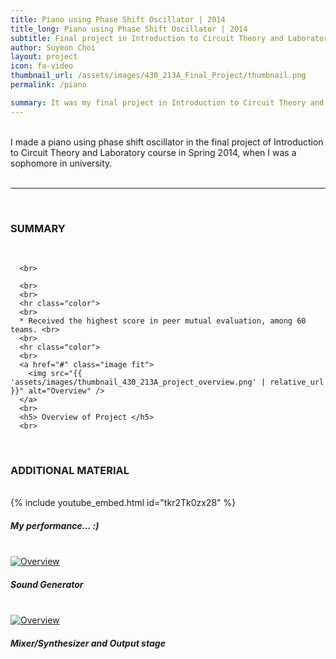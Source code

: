 ```yaml
---
title: Piano using Phase Shift Oscillator | 2014
title_long: Piano using Phase Shift Oscillator | 2014
subtitle: Final project in Introduction to Circuit Theory and Laboratory class
author: Suyeon Choi
layout: project
icon: fa-video
thumbnail_url: /assets/images/430_213A_Final_Project/thumbnail.png
permalink: /piano

summary: It was my final project in Introduction to Circuit Theory and Laboratory when I was a sophomore in university.
---
```

<div class="row" >
  <div class="6u 12u$(mobile) padding0 padding-right20 border-top border-right" align="left">
      <br>
      I made a piano using phase shift oscillator in the final project of Introduction to Circuit Theory and Laboratory course in Spring 2014, when I was a sophomore in university.
      <br>
      <br>
      <hr class="color">
      <br>
      <h3>SUMMARY</h3>
      <br>


      <br>

      <br>
      <br>
      <hr class="color">
      <br>
      * Received the highest score in peer mutual evaluation, among 60 teams. <br>
      <br>
      <hr class="color">
      <br>
      <a href="#" class="image fit">
        <img src="{{ 'assets/images/thumbnail_430_213A_project_overview.png' | relative_url }}" alt="Overview" />
      </a>
      <br>
      <h5> Overview of Project </h5>
      <br>
  </div>
  <div class="6u 12u$(mobile) padding0 padding-left20 border-top">
    <br>
    <h3>ADDITIONAL MATERIAL</h3>
    <br>
    {% include youtube_embed.html id="tkr2Tk0zx28" %}
    <h5>My performance... :)</h5>
    <br>
    <a href="#" class="image fit"><img src="{{ 'assets/images/thumbnail_430_213A_project_Sound_generator.png' | relative_url }}" alt="Overview" /></a>
    <h5>Sound Generator</h5>
    <br>
    <a href="#" class="image fit"><img src="{{ 'assets/images/thumbnail_430_213A_project_mixer_synthesizer_output_stage.png' | relative_url }}" alt="Overview" /></a>
    <h5>Mixer/Synthesizer and Output stage</h5>

  </div>
</div>
